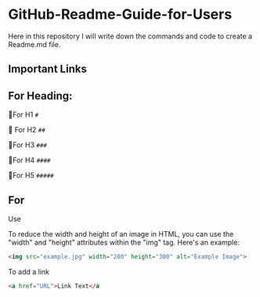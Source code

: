 # GitHub-Readme-Guide-for-Users
Here in this repository I will write down the commands and code to create a Readme.md file.

## Important Links

## For Heading:
📌For H1 ```#```

📌 For H2 ```##```

📌For H3 ```###```

📌For H4 ```####```

📌For H5 ```#####```

## For ``` ```
Use ``` ```

To reduce the width and height of an image in HTML, you can use the "width" and "height" attributes within the "img" tag. Here's an example:

```html
<img src="example.jpg" width="200" height="300" alt="Example Image">
```

To add a link
```html
<a href="URL">Link Text</a
```

